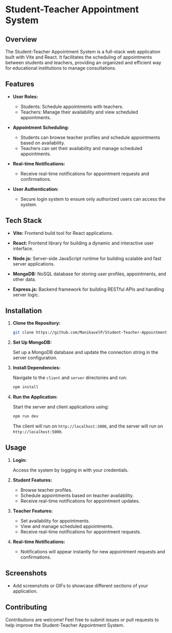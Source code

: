 # Student-Teacher Appointment System

## Overview

The Student-Teacher Appointment System is a full-stack web application built with Vite and React. It facilitates the scheduling of appointments between students and teachers, providing an organized and efficient way for educational institutions to manage consultations.

## Features

- **User Roles:**
  - Students: Schedule appointments with teachers.
  - Teachers: Manage their availability and view scheduled appointments.

- **Appointment Scheduling:**
  - Students can browse teacher profiles and schedule appointments based on availability.
  - Teachers can set their availability and manage scheduled appointments.

- **Real-time Notifications:**
  - Receive real-time notifications for appointment requests and confirmations.

- **User Authentication:**
  - Secure login system to ensure only authorized users can access the system.

## Tech Stack

- **Vite:** Frontend build tool for React applications.

- **React:** Frontend library for building a dynamic and interactive user interface.

- **Node.js:** Server-side JavaScript runtime for building scalable and fast server applications.

- **MongoDB:** NoSQL database for storing user profiles, appointments, and other data.

- **Express.js:** Backend framework for building RESTful APIs and handling server logic.


## Installation

1. **Clone the Repository:**

    ```bash
    git clone https://github.com/ManikavelP/Student-Teacher-Appointment.git
    ```

2. **Set Up MongoDB:**

    Set up a MongoDB database and update the connection string in the server configuration.

3. **Install Dependencies:**

    Navigate to the `client` and `server` directories and run:

    ```bash
    npm install
    ```

4. **Run the Application:**

    Start the server and client applications using:

    ```bash
    npm run dev
    ```

    The client will run on `http://localhost:3000`, and the server will run on `http://localhost:5000`.

## Usage

1. **Login:**

    Access the system by logging in with your credentials.

2. **Student Features:**

    - Browse teacher profiles.
    - Schedule appointments based on teacher availability.
    - Receive real-time notifications for appointment updates.

3. **Teacher Features:**

    - Set availability for appointments.
    - View and manage scheduled appointments.
    - Receive real-time notifications for appointment requests.

4. **Real-time Notifications:**

    - Notifications will appear instantly for new appointment requests and confirmations.

## Screenshots

- Add screenshots or GIFs to showcase different sections of your application.

## Contributing

Contributions are welcome! Feel free to submit issues or pull requests to help improve the Student-Teacher Appointment System.

